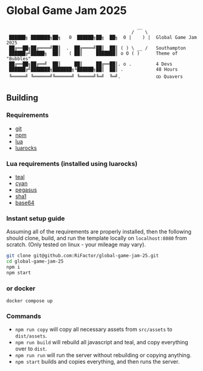 # Global Game Jam 2025
```
                                                __
                                              /    \   
 ██████╗ ███████╗██╗   0  ██████╗██╗  ██╗  0 |    ) |  Global Game Jam 2025
 ██╔══██╗██╔════╝██║  .  ██╔════╝██║  ██║ ( ) \ __ /   Southampton
 ██████╔╝█████╗  ██║   ( ██║     ███████║ o O ( )      Theme of "Bubbles"
 ██╔══██╗██╔══╝  ██║     ██║     ██╔══██║. o .         4 Devs
 ██████╔╝███████╗███████╗╚██████╗██║  ██║ .            48 Hours
 ╚═════╝ ╚══════╝╚══════╝ ╚═════╝╚═╝  ╚═╝.             ထ Quavers
```

## Building
### Requirements
- [git](https://git-scm.com/)
- [npm](https://www.npmjs.com/)
- [lua](https://www.lua.org/)
- [luarocks](https://luarocks.org/)

### Lua requirements (installed using luarocks)
- [teal](https://github.com/teal-language/tl)
- [cyan](https://github.com/teal-language/cyan)
- [pegasus](https://github.com/EvandroLG/pegasus.lua)
- [sha1](https://github.com/mpeterv/sha1)
- [base64](https://github.com/iskolbin/lbase64)

### Instant setup guide
Assuming all of the requirements are properly installed, then the following should clone, build, and run the template locally on `localhost:8080` from scratch.
(Only tested on linux - your mileage may vary).
```sh
git clone git@github.com:RiFactor/global-game-jam-25.git
cd global-game-jam-25
npm i
npm start
```

### or docker
```
docker compose up
```

### Commands
- `npm run copy` will copy all necessary assets from `src/assets` to `dist/assets`.
- `npm run build` will rebuild all javascript and teal, and copy everything over to `dist`.
- `npm run run` will run the server without rebuilding or copying anything.
- `npm start` builds and copies everything, and then runs the server.

